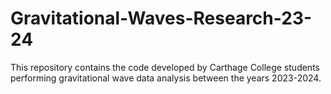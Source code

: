 # Gravitational-Waves-Research-23-24

This repository contains the code developed by Carthage College students performing gravitational wave data analysis between the years 2023-2024. 
